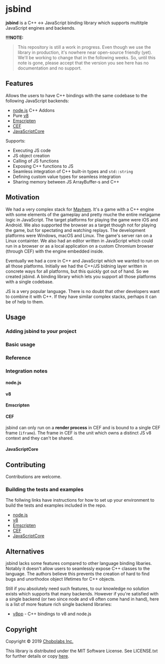 # jsbind

**jsbind** is a C++ :left_right_arrow: JavaScript binding library which supports multitple JavaScript engines and backends.

**!!!NOTE:**

> This repository is still a work in progress. Even though we use the library in production, it's nowhere near open-source friendly (yet). We'll be working to change that in the following weeks. So, until this note is gone, please accept that the version you see here has no documentation and no support.

## Features

Allows the users to have C++ bindings with the same codebase to the following JavaScript backends:

* [node.js](https://nodejs.org/) C++ Addons
* Pure [v8](https://v8.dev/)
* [Emscripten](https://emscripten.org/)
* [CEF](https://bitbucket.org/chromiumembedded/cef)
* [JavaScriptCore](https://trac.webkit.org/wiki/JavaScriptCore)

Supports:

* Executing JS code
* JS object creation
* Calling of JS functions
* Exposing C++ functions to JS
* Seamless integration of C++ built-in types and `std::string`
* Defining custom value types for seamless integration
* Sharing memory between JS ArrayBuffer-s and C++

## Motivation

We had a very complex stack for [Mayhem](http://www.playmayhem.com/). It's a game with a C++ engine with some elements of the gameplay and pretty muche the entire metagame logic in JavaScript. The target platforms for playing the game were iOS and Android. We also supported the browser as a target though not for playing the game, but for spectating and watching replays. The development platforms were Windows, macOS and Linux. The game's server ran on a Linux containter. We also had an editor written in JavaScript which could run in a browser or as a local application on a custom Chromium browser (through CEF) with the engine embedded inside.

Eventually we had a core in C++ and JavaScript which we wanted to run on all those platforms. Initially we had the C++/JS bidning layer written in concrete ways for all platforms, but this quickly got out of hand. So we created jsbind. A binding library which lets you support all those platforms with a single codebase.

JS is a very popular language. There is no doubt that other developers want to combine it with C++. If they have similar complex stacks, perhaps it can be of help to them.

## Usage

### Adding jsbind to your project

### Basic usage

### Reference

### Integration notes

#### node.js

#### v8

#### Emscripten

#### CEF

jsbind can only run on a **render process** in CEF and is bound to a single CEF frame (`iframe`). The frame in CEF is the unit which owns a distinct JS v8 context and they can't be shared.

#### JavaScriptCore

## Contributing

Contributions are welcome.

### Building the tests and examples

The follwing links have instructions for how to set up your environment to build the tests and examples included in the repo.

* [node.js](doc/tests-examples-node.md)
* [v8](doc/tests-examples-v8.md)
* [Emscripten](doc/tests-examples-em.md)
* [CEF](doc/tests-examples-cef.md)
* [JavaScriptCore](doc/tests-examples-jsc.md)

## Alternatives

jsbind lacks some features compared to other language binding libaries. Notably it doesn't allow users to seamlessly expose C++ classes to the language. The authors believe this prevents the creation of hard to find bugs and unorthodox object lifetimes for C++ objects.

Still if you absolutely need such features, to our knowledge no solution exists which supports that many backends. However if you're satisfied with a single backend (or two since node and v8 often come hand in hand), here is a list of more feature rich single backend libraries:

* [v8pp](https://github.com/pmed/v8pp) - C++ bindings to v8 and node.js

## Copyright

Copyright &copy; 2019 [Chobolabs Inc.](http://www.chobolabs.com/)

This library is distributed under the MIT Software License. See LICENSE.txt for further details or copy [here](http://opensource.org/licenses/MIT).

